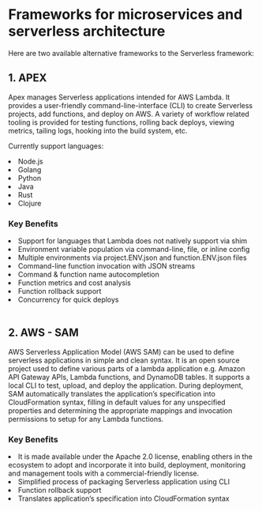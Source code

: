 # Frameworks for microservices and serverless architecture

Here are two available alternative frameworks to the Serverless framework:

## 1. APEX

Apex manages Serverless applications intended for AWS Lambda. It provides a user-friendly command-line-interface (CLI) to create Serverless projects, add functions, and deploy on AWS. A variety of workflow related tooling is provided for testing functions, rolling back deploys, viewing metrics, tailing logs, hooking into the build system, etc.

Currently support languages:

<li>Node.js</li>
<li>Golang</li>
<li>Python</li>
<li>Java</li>
<li>Rust</li>
<li>Clojure</li>

### Key Benefits

<li>Support for languages that Lambda does not natively support via shim</li>
<li>Environment variable population via command-line, file, or inline config</li>
<li>Multiple environments via project.ENV.json and function.ENV.json files</li>
<li>Command-line function invocation with JSON streams</li>
<li>Command & function name autocompletion</li>
<li>Function metrics and cost analysis</li>
<li>Function rollback support</li>
<li>Concurrency for quick deploys</li>
<br/>

## 2. AWS - SAM

AWS Serverless Application Model (AWS SAM) can be used to define serverless applications in simple and clean syntax. It is an open source project used to define various parts of a lambda application e.g. Amazon API Gateway APIs, Lambda functions, and DynamoDB tables. It supports a local CLI to test, upload, and deploy the application. During deployment, SAM automatically translates the application’s specification into CloudFormation syntax, filling in default values for any unspecified properties and determining the appropriate mappings and invocation permissions to setup for any Lambda functions.

### Key Benefits

<li>It is made available under the Apache 2.0 license, enabling others in the ecosystem to adopt and incorporate it into build, deployment, monitoring and management tools with a commercial-friendly license.</li>
<li>Simplified process of packaging Serverless application using CLI</li>
<li>Function rollback support</li>
<li>Translates application’s specification into CloudFormation syntax</li>

